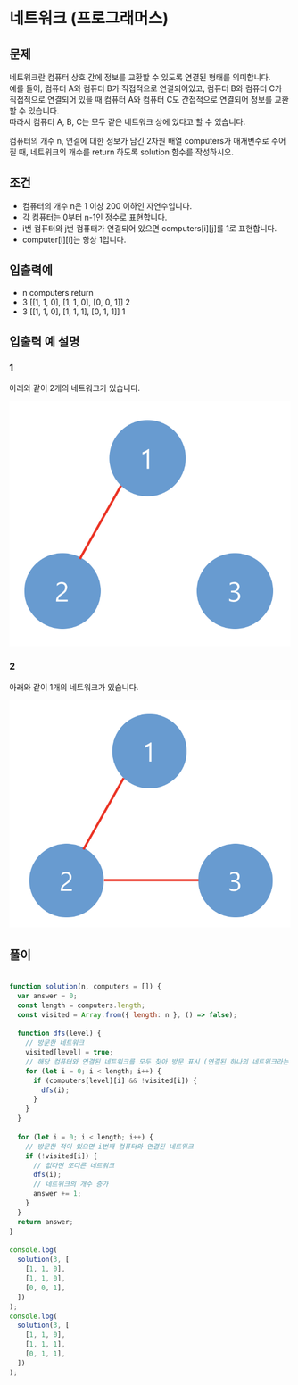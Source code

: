 # 네트워크 (프로그래머스)

## 문제

네트워크란 컴퓨터 상호 간에 정보를 교환할 수 있도록 연결된 형태를 의미합니다. <br>
예를 들어, 컴퓨터 A와 컴퓨터 B가 직접적으로 연결되어있고, 컴퓨터 B와 컴퓨터 C가 직접적으로 연결되어 있을 때 컴퓨터 A와 컴퓨터 C도 간접적으로 연결되어 정보를 교환할 수 있습니다.<br>
따라서 컴퓨터 A, B, C는 모두 같은 네트워크 상에 있다고 할 수 있습니다.<br>

컴퓨터의 개수 n, 연결에 대한 정보가 담긴 2차원 배열 computers가 매개변수로 주어질 때, 네트워크의 개수를 return 하도록 solution 함수를 작성하시오.<br>



## 조건

- 컴퓨터의 개수 n은 1 이상 200 이하인 자연수입니다.
- 각 컴퓨터는 0부터 n-1인 정수로 표현합니다.
- i번 컴퓨터와 j번 컴퓨터가 연결되어 있으면 computers[i][j]를 1로 표현합니다.
- computer[i][i]는 항상 1입니다.

## 입출력예

- n	computers	return
- 3	[[1, 1, 0], [1, 1, 0], [0, 0, 1]]	2
- 3	[[1, 1, 0], [1, 1, 1], [0, 1, 1]]	1
  
## 입출력 예 설명

### 1

아래와 같이 2개의 네트워크가 있습니다.<br>

<img src="./images/../../images/network1.png" />


### 2

아래와 같이 1개의 네트워크가 있습니다.<br>

<img src="./images/../../images/network2.png" />

## 풀이

```js

function solution(n, computers = []) {
  var answer = 0;
  const length = computers.length;
  const visited = Array.from({ length: n }, () => false);

  function dfs(level) {
    // 방문한 네트워크
    visited[level] = true;
    // 해당 컴퓨터와 연결된 네트워크를 모두 찾아 방문 표시 (연결된 하나의 네트워크라는 뜻)
    for (let i = 0; i < length; i++) {
      if (computers[level][i] && !visited[i]) {
        dfs(i);
      }
    }
  }

  for (let i = 0; i < length; i++) {
    // 방문한 적이 있으면 i번째 컴퓨터와 연결된 네트워크
    if (!visited[i]) {
      // 없다면 또다른 네트워크
      dfs(i);
      // 네트워크의 개수 증가
      answer += 1;
    }
  }
  return answer;
}

console.log(
  solution(3, [
    [1, 1, 0],
    [1, 1, 0],
    [0, 0, 1],
  ])
);
console.log(
  solution(3, [
    [1, 1, 0],
    [1, 1, 1],
    [0, 1, 1],
  ])
);
```